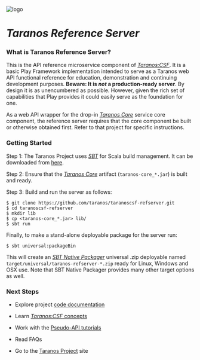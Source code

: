 ![logo](http://netrogenblue.com/taranos/taranos-logo1-p.png)

# *Taranos Reference Server* #

### What is Taranos Reference Server? ###

This is the API reference microservice component of [_Taranos:CSF_](https://github.com/taranos/taranoscsf).  It is a basic Play Framework implementation intended to serve as a Taranos web API functional reference for education, demonstration and continuing development purposes.  **Beware:  It is *not* a production-ready server**.  By design it is as unencumbered as possible.  However, given the rich set of capabilities that Play provides it could easily serve as the foundation for one.

As a web API wrapper for the drop-in [*Taranos Core*](https://github.com/taranos/taranoscsf-core) service core component, the reference server requires that the core component be built or otherwise obtained first.  Refer to that project for specific instructions.

### Getting Started ###

Step 1:  The Taranos Project uses [_SBT_](http://www.scala-sbt.org/) for Scala build management.  It can be downloaded from [here](http://www.scala-sbt.org/download.html).

Step 2:  Ensure that the [*Taranos Core*](https://github.com/taranos/taranoscsf-core) artifact (``taranos-core_*.jar``) is built and ready.

Step 3:  Build and run the server as follows:

```
$ git clone https://github.com/taranos/taranoscsf-refserver.git
$ cd taranoscsf-refserver
$ mkdir lib
$ cp <taranos-core_*.jar> lib/
$ sbt run
```

Finally, to make a stand-alone deployable package for the server run:

```
$ sbt universal:packageBin
```

This will create an [_SBT Native Packager_](https://github.com/sbt/sbt-native-packager) universal .zip deployable named ``target/universal/taranos-refserver-*.zip`` ready for Linux, Windows and OSX use.  Note that SBT Native Packager provides many other target options as well.

### Next Steps ###

- Explore project [code documentation](http://rawgit.com/taranos/taranoscsf-refserver/master/docs/api/index.html)

- Learn [_Taranos:CSF_ concepts](https://github.com/taranos/taranoscsf/wiki/Domain-Model-Concepts)

- Work with the [Pseudo-API tutorials](https://github.com/taranos/taranoscsf/wiki/PAPI-Tutorials)

- Read FAQs

- Go to the [Taranos Project](https://github.com/taranos/taranoscsf) site

